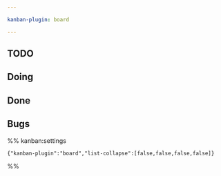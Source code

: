 ```yaml
---

kanban-plugin: board

---
```


## TODO



## Doing



## Done



## Bugs





%% kanban:settings
```
{"kanban-plugin":"board","list-collapse":[false,false,false,false]}
```
%%